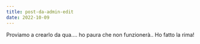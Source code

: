 ```yaml
---
title: post-da-admin-edit
date: 2022-10-09
---
```

Proviamo a crearlo da qua.... ho paura che non funzionerà..
Ho fatto la rima!